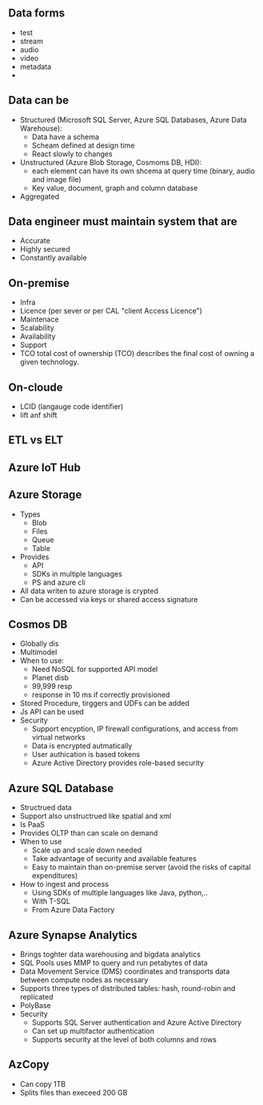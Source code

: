 ## Data forms
- test
- stream
- audio
- video
- metadata
-
## Data can be
- Structured (Microsoft SQL Server, Azure SQL Databases, Azure Data Warehouse):
  - Data have a schema
  - Scheam defined at design time 
  - React slowly to changes
- Unstructured (Azure Blob Storage, Cosmoms DB, HDI): 
  - each element can have its own shcema at query time (binary, audio and image file)
  - Key value, document, graph and column database
- Aggregated

## Data engineer must maintain system that are
- Accurate 
- Highly secured
- Constantly available

## On-premise
- Infra 
- Licence (per sever or per CAL "client Access Licence")
- Maintenace
- Scalability
- Availability
- Support 
- TCO total cost of ownership (TCO) describes the final cost of owning a given technology.

## On-cloude 
- LCID (langauge code identifier) 
- lift anf shift 

## ETL vs ELT 

## Azure IoT Hub

## Azure Storage
- Types 
  - Blob 
  - Files
  - Queue 
  - Table
- Provides 
  - API 
  - SDKs in multiple languages 
  - PS and azure cli 
- All data writen to azure storage is crypted
- Can be accessed via keys or shared access signature

## Cosmos DB
- Globally dis
- Multimodel 
- When to use:
  - Need NoSQL for supported API model 
  - Planet disb
  - 99,999 resp
  - response in 10 ms if correctly provisioned 
- Stored Procedure, tirggers and UDFs can be added
- Js API can be used
- Security
  - Support encyption, IP firewall configurations, and access from virtual networks
  - Data is encrypted autmatically
  - User authication is based tokens 
  - Azure Active Directory provides role-based security

## Azure SQL Database
- Structrued data
- Support also unstructrued like spatial and xml
- Is PaaS
- Provides OLTP than can scale on demand
- When to use
    - Scale up and scale down needed
    - Take advantage of security and available features
    - Easy to maintain than on-premise server (avoid the risks of capital expenditures)
- How to ingest and process
    - Using SDKs of multiple languages like Java, python,..
    - With T-SQL 
    - From Azure Data Factory
    
## Azure Synapse Analytics
- Brings toghter data warehousing and bigdata analytics
- SQL Pools uses MMP to query and run petabytes of data
- Data Movement Service (DMS) coordinates and transports data between compute nodes as necessary
- Supports three types of distributed tables: hash, round-robin and replicated
- PolyBase 
- Security
    - Supports SQL Server authentication and Azure Active Directory
    - Can set up multifactor authentication
    - Supports security at the level of both columns and rows

## AzCopy 
- Can copy 1TB
- Splits files than execeed 200 GB
	

